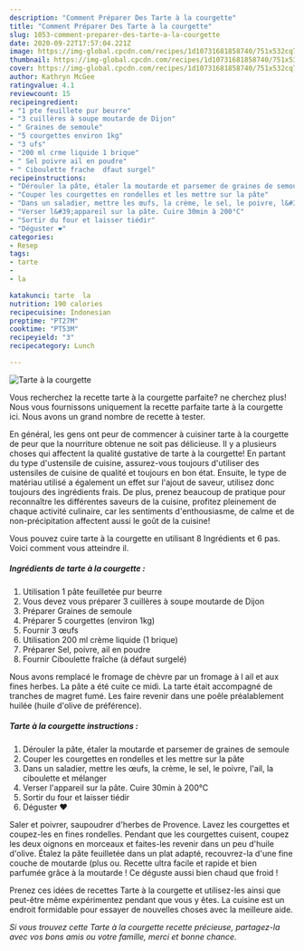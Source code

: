 ```yaml
---
description: "Comment Préparer Des Tarte à la courgette"
title: "Comment Préparer Des Tarte à la courgette"
slug: 1053-comment-preparer-des-tarte-a-la-courgette
date: 2020-09-22T17:57:04.221Z
image: https://img-global.cpcdn.com/recipes/1d10731681858740/751x532cq70/tarte-a-la-courgette-photo-principale-de-la-recette.jpg
thumbnail: https://img-global.cpcdn.com/recipes/1d10731681858740/751x532cq70/tarte-a-la-courgette-photo-principale-de-la-recette.jpg
cover: https://img-global.cpcdn.com/recipes/1d10731681858740/751x532cq70/tarte-a-la-courgette-photo-principale-de-la-recette.jpg
author: Kathryn McGee
ratingvalue: 4.1
reviewcount: 15
recipeingredient:
- "1 pte feuillete pur beurre"
- "3 cuillères à soupe moutarde de Dijon"
- " Graines de semoule"
- "5 courgettes environ 1kg"
- "3 ufs"
- "200 ml crme liquide 1 brique"
- " Sel poivre ail en poudre"
- " Ciboulette frache  dfaut surgel"
recipeinstructions:
- "Dérouler la pâte, étaler la moutarde et parsemer de graines de semoule"
- "Couper les courgettes en rondelles et les mettre sur la pâte"
- "Dans un saladier, mettre les œufs, la crème, le sel, le poivre, l&#39;ail, la ciboulette et mélanger"
- "Verser l&#39;appareil sur la pâte. Cuire 30min à 200°C"
- "Sortir du four et laisser tiédir"
- "Déguster ❤️"
categories:
- Resep
tags:
- tarte
- 
- la

katakunci: tarte  la 
nutrition: 190 calories
recipecuisine: Indonesian
preptime: "PT27M"
cooktime: "PT53M"
recipeyield: "3"
recipecategory: Lunch

---
```



![Tarte à la courgette](https://img-global.cpcdn.com/recipes/1d10731681858740/751x532cq70/tarte-a-la-courgette-photo-principale-de-la-recette.jpg)

Vous recherchez la recette tarte à la courgette parfaite? ne cherchez plus! Nous vous fournissons uniquement la recette parfaite tarte à la courgette ici. Nous avons un grand nombre de recette à tester.

En général, les gens ont peur de commencer à cuisiner tarte à la courgette de peur que la nourriture obtenue ne soit pas délicieuse. Il y a plusieurs choses qui affectent la qualité gustative de tarte à la courgette! En partant du type d'ustensile de cuisine, assurez-vous toujours d'utiliser des ustensiles de cuisine de qualité et toujours en bon état. Ensuite, le type de matériau utilisé a également un effet sur l'ajout de saveur, utilisez donc toujours des ingrédients frais. De plus, prenez beaucoup de pratique pour reconnaître les différentes saveurs de la cuisine, profitez pleinement de chaque activité culinaire, car les sentiments d'enthousiasme, de calme et de non-précipitation affectent aussi le goût de la cuisine!

<!--inarticleads1-->

Vous pouvez cuire tarte à la courgette en utilisant 8 Ingrédients et 6 pas. Voici comment vous atteindre il.

##### Ingrédients de tarte à la courgette :

1. Utilisation 1 pâte feuilletée pur beurre
1. Vous devez vous préparer 3 cuillères à soupe moutarde de Dijon
1. Préparer  Graines de semoule
1. Préparer 5 courgettes (environ 1kg)
1. Fournir 3 œufs
1. Utilisation 200 ml crème liquide (1 brique)
1. Préparer  Sel, poivre, ail en poudre
1. Fournir  Ciboulette fraîche (à défaut surgelé)


Nous avons remplacé le fromage de chèvre par un fromage à l ail et aux fines herbes. La pâte a été cuite ce midi. La tarte était accompagné de tranches de magret fumé. Les faire revenir dans une poêle préalablement huilée (huile d&#39;olive de préférence). 

<!--inarticleads2-->

##### Tarte à la courgette instructions :

1. Dérouler la pâte, étaler la moutarde et parsemer de graines de semoule
1. Couper les courgettes en rondelles et les mettre sur la pâte
1. Dans un saladier, mettre les œufs, la crème, le sel, le poivre, l&#39;ail, la ciboulette et mélanger
1. Verser l&#39;appareil sur la pâte. Cuire 30min à 200°C
1. Sortir du four et laisser tiédir
1. Déguster ❤️


Saler et poivrer, saupoudrer d&#39;herbes de Provence. Lavez les courgettes et coupez-les en fines rondelles. Pendant que les courgettes cuisent, coupez les deux oignons en morceaux et faites-les revenir dans un peu d&#39;huile d&#39;olive. Étalez la pâte feuilletée dans un plat adapté, recouvrez-la d&#39;une fine couche de moutarde (plus ou. Recette ultra facile et rapide et bien parfumée grâce à la moutarde ! Ce déguste aussi bien chaud que froid ! 

<!--inarticleads1-->

<p>
Prenez ces idées de recettes Tarte à la courgette et utilisez-les ainsi que peut-être même expérimentez pendant que vous y êtes. La cuisine est un endroit formidable pour essayer de nouvelles choses avec la meilleure aide.
</p>

<p>
<i>Si vous trouvez cette Tarte à la courgette recette précieuse, partagez-la avec vos bons amis ou votre famille, merci et bonne chance.</i>
</p>
